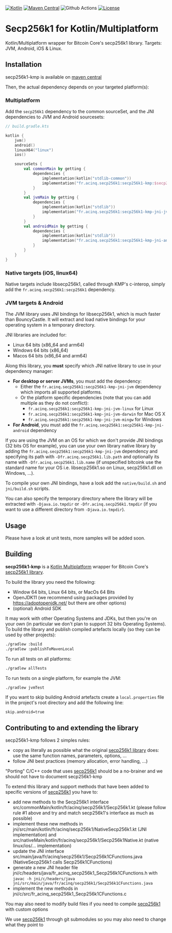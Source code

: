 [![Kotlin](https://img.shields.io/badge/Kotlin-1.8.21-blue.svg?style=flat&logo=kotlin)](http://kotlinlang.org)
[![Maven Central](https://img.shields.io/maven-central/v/fr.acinq.secp256k1/secp256k1-kmp)](https://search.maven.org/search?q=g:fr.acinq.secp256k1%20a:secp256k1-kmp*)
![Github Actions](https://github.com/ACINQ/secp256k1-kmp/actions/workflows/test.yml/badge.svg)
[![License](https://img.shields.io/badge/License-Apache%202.0-blue.svg)](https://github.com/ACINQ/secp256k1-kmp/blob/master/LICENSE)

# Secp256k1 for Kotlin/Multiplatform

Kotlin/Multiplatform wrapper for Bitcoin Core's secp256k1 library. Targets: JVM, Android, iOS & Linux.

## Installation

secp256k1-kmp is available on [maven central](https://search.maven.org/search?q=g:fr.acinq.secp256k1%20a:secp256k1-kmp*)

Then, the actual dependency depends on your targeted platform(s):

### Multiplatform

Add the `secp256k1` dependency to the common sourceSet, and the JNI dependencies to JVM and Android sourcesets:

```kotlin
// build.gradle.kts

kotlin {
    jvm()
    android()
    linuxX64("linux")
    ios()

    sourceSets {
        val commonMain by getting {
            dependencies {
                implementation(kotlin("stdlib-common"))
                implementation("fr.acinq.secp256k1:secp256k1-kmp:$secp256k1_version")
            }
        }
        val jvmMain by getting {
            dependencies {
                implementation(kotlin("stdlib"))
                implementation("fr.acinq.secp256k1:secp256k1-kmp-jni-jvm:$secp256k1_version")
            }
        }
        val androidMain by getting {
            dependencies {
                implementation(kotlin("stdlib"))
                implementation("fr.acinq.secp256k1:secp256k1-kmp-jni-android:$secp256k1_version")
            }
        }
    }
}
```

### Native targets (iOS, linux64)

Native targets include libsecp256k1, called through KMP's c-interop, simply add the `fr.acinq.secp256k1:secp256k1` dependency.

### JVM targets & Android

The JVM library uses JNI bindings for libsecp256k1, which is much faster than BouncyCastle. It will extract and load native bindings for your operating system in a temporary directory.

JNI libraries are included for:
- Linux 64 bits (x86_64 and arm64)
- Windows 64 bits (x86_64)
- Macos 64 bits (x86_64 and arm64)

Along this library, you **must** specify which JNI native library to use in your dependency manager:

* **For desktop or server JVMs**, you must add the dependency:
  * Either the `fr.acinq.secp256k1:secp256k1-kmp-jni-jvm` dependency which imports all supported platforms.
  * Or the platform specific dependencies (note that you can add multiple as they do not conflict):
    * `fr.acinq.secp256k1:secp256k1-kmp-jni-jvm-linux` for Linux
    * `fr.acinq.secp256k1:secp256k1-kmp-jni-jvm-darwin` for Mac OS X
    * `fr.acinq.secp256k1:secp256k1-kmp-jni-jvm-mingw` for Windows
* **For Android**, you must add the `fr.acinq.secp256k1:secp256k1-kmp-jni-android` dependency

If you are using the JVM on an OS for which we don't provide JNI bindings (32 bits OS for example), you can use your own library native library by
adding the `fr.acinq.secp256k1:secp256k1-kmp-jni-jvm` dependency and specifying its path with `-Dfr.acinq.secp256k1.lib.path` and optionally its name with `-Dfr.acinq.secp256k1.lib.name`
(if unspecified bitcoink use the standard name for your OS i.e. libsecp256k1.so on Linux, secp256k1.dll on Windows, ...).

To compile your own JNI bindings, have a look add the `native/build.sh` and `jni/build.sh` scripts.

You can also specify the temporary directory where the library will be extracted with `-Djava.io.tmpdir` or `-Dfr.acinq.secp256k1.tmpdir`
(if you want to use a different directory from `-Djava.io.tmpdir`).

## Usage

Please have a look at unit tests, more samples will be added soon.

## Building

**secp256k1-kmp** is a [Kotlin Multiplatform](https://kotlinlang.org/docs/multiplatform.html) wrapper for Bitcoin Core's [secp256k1 library](https://github.com/bitcoin-core/secp256k1).

To build the library you need the following:
- Window 64 bits, Linux 64 bits, or MacOs 64 Bits
- OpenJDK11 (we recommend using packages provided by https://adoptopenjdk.net/ but there are other options)
- (optional) Android SDK

It may work with other Operating Systems and JDKs, but then you're on your own (in particular we don't plan to support 32 bits Operating Systems).
To build the library and publish compiled artefacts locally (so they can be used by other projects):

```sh
./gradlew :build
./gradlew :publishToMavenLocal
```

To run all tests on all platforms:

```sh
./gradlew allTests
```

To run tests on a single platform, for example the JVM:

```sh
./gradlew jvmTest
```

If you want to skip building Android artefacts create a `local.properties` file in the project's root directory and add the following line:

```
skip.android=true
```

## Contributing to and extending the library

secp256k1-kmp follows 2 simples rules:
- copy as literally as possible what the original [secp256k1 library](https://github.com/bitcoin-core/secp256k1) does: use the same function names, parameters, options, ... 
- follow JNI best practices (memory allocation, error handling, ...)
 
"Porting" C/C++ code that uses [secp256k1](https://github.com/bitcoin-core/secp256k1) should be a no-brainer and we should not have to document secp256k1-kmp


To extend this library and support methods that have been added to specific versions of [secp256k1](https://github.com/bitcoin-core/secp256k1) you have to:
- add new methods to the Secp256k1 interface src/commonMain/kotlin/fr/acinq/secp256k1/Secp256k1.kt (please follow rule #1 above and try and match secp256k1's interface as much as possible)
- implement these new methods in jni/src/main/kotlin/fr/acinq/secp256k1/NativeSecp256k1.kt (JNI implementation) and src/nativeMain/kotlin/fr/acinq/secp256k1/Secp256k1Native.kt (native linux/ios/... implementation)
- update the JNI interface src/main/java/fr/acinq/secp256k1/Secp256k1CFunctions.java (NativeSecp256k1 calls Secp256k1CFunctions)
- generate a new JNI header file jni/c/headers/java/fr_acinq_secp256k1_Secp256k1CFunctions.h with `javac -h jni/c/headers/java jni/src/main/java/fr/acinq/secp256k1/Secp256k1CFunctions.java`
- implement the new methods in jni/c/src/fr_acinq_secp256k1_Secp256k1CFunctions.c

You may also need to modify build files if you need to compile [secp256k1](https://github.com/bitcoin-core/secp256k1) with custom options

We use [secp256k1](https://github.com/bitcoin-core/secp256k1) through git submodules so you may also need to change what they point to
